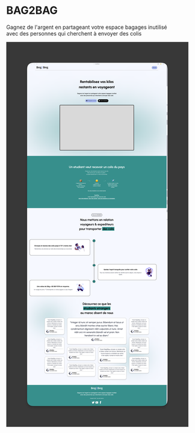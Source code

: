 # BAG2BAG
Gagnez de l'argent en partageant votre espace bagages inutilisé
          <br/>
          avec des personnes qui cherchent à envoyer des colis


 ![image alt](https://github.com/Ibra-studio/BAG2BAG/blob/main/CleanShot%202025-04-29%20at%2018.49.10@2x.png?raw=true)
